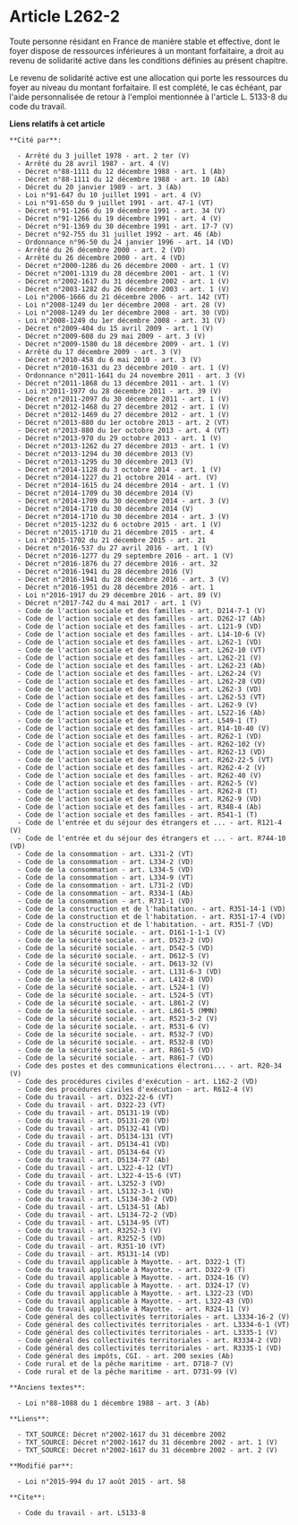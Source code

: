 # Article L262-2

Toute personne résidant en France de manière stable et effective, dont le foyer dispose de ressources inférieures à un
montant forfaitaire, a droit au revenu de solidarité active dans les conditions définies au présent chapitre. 

Le revenu de solidarité active est une allocation qui porte les ressources du foyer au niveau du montant forfaitaire. Il est
complété, le cas échéant, par l'aide personnalisée de retour à l'emploi mentionnée à l'article L. 5133-8 du code du travail.

**Liens relatifs à cet article**

	**Cité par**:

	  - Arrêté du 3 juillet 1978 - art. 2 ter (V)
	  - Arrêté du 28 avril 1987 - art. 4 (V)
	  - Décret n°88-1111 du 12 décembre 1988 - art. 1 (Ab)
	  - Décret n°88-1111 du 12 décembre 1988 - art. 10 (Ab)
	  - Décret du 20 janvier 1989 - art. 3 (Ab)
	  - Loi n°91-647 du 10 juillet 1991 - art. 4 (V)
	  - Loi n°91-650 du 9 juillet 1991 - art. 47-1 (VT)
	  - Décret n°91-1266 du 19 décembre 1991 - art. 34 (V)
	  - Décret n°91-1266 du 19 décembre 1991 - art. 4 (V)
	  - Décret n°91-1369 du 30 décembre 1991 - art. 17-7 (V)
	  - Décret n°92-755 du 31 juillet 1992 - art. 46 (Ab)
	  - Ordonnance n°96-50 du 24 janvier 1996 - art. 14 (VD)
	  - Arrêté du 26 décembre 2000 - art. 2 (VD)
	  - Arrêté du 26 décembre 2000 - art. 4 (VD)
	  - Décret n°2000-1286 du 26 décembre 2000 - art. 1 (V)
	  - Décret n°2001-1319 du 28 décembre 2001 - art. 1 (V)
	  - Décret n°2002-1617 du 31 décembre 2002 - art. 1 (V)
	  - Décret n°2003-1282 du 26 décembre 2003 - art. 1 (V)
	  - Loi n°2006-1666 du 21 décembre 2006 - art. 142 (VT)
	  - Loi n°2008-1249 du 1er décembre 2008 - art. 28 (V)
	  - Loi n°2008-1249 du 1er décembre 2008 - art. 30 (VD)
	  - Loi n°2008-1249 du 1er décembre 2008 - art. 31 (V)
	  - Décret n°2009-404 du 15 avril 2009 - art. 1 (V)
	  - Décret n°2009-608 du 29 mai 2009 - art. 3 (V)
	  - Décret n°2009-1580 du 18 décembre 2009 - art. 1 (V)
	  - Arrêté du 17 décembre 2009 - art. 3 (V)
	  - Décret n°2010-458 du 6 mai 2010 - art. 3 (V)
	  - Décret n°2010-1631 du 23 décembre 2010 - art. 1 (V)
	  - Ordonnance n°2011-1641 du 24 novembre 2011 - art. 3 (V)
	  - Décret n°2011-1868 du 13 décembre 2011 - art. 1 (V)
	  - Loi n°2011-1977 du 28 décembre 2011 - art. 39 (V)
	  - Décret n°2011-2097 du 30 décembre 2011 - art. 1 (V)
	  - Décret n°2012-1468 du 27 décembre 2012 - art. 1 (V)
	  - Décret n°2012-1469 du 27 décembre 2012 - art. 1 (V)
	  - Décret n°2013-880 du 1er octobre 2013 - art. 2 (VT)
	  - Décret n°2013-880 du 1er octobre 2013 - art. 4 (VT)
	  - Décret n°2013-970 du 29 octobre 2013 - art. 1 (V)
	  - Décret n°2013-1262 du 27 décembre 2013 - art. 1 (V)
	  - Décret n°2013-1294 du 30 décembre 2013 (V)
	  - Décret n°2013-1295 du 30 décembre 2013 (V)
	  - Décret n°2014-1128 du 3 octobre 2014 - art. 1 (V)
	  - Décret n°2014-1227 du 21 octobre 2014 - art. (V)
	  - Décret n°2014-1615 du 24 décembre 2014 - art. 1 (V)
	  - Décret n°2014-1709 du 30 décembre 2014 (V)
	  - Décret n°2014-1709 du 30 décembre 2014 - art. 3 (V)
	  - Décret n°2014-1710 du 30 décembre 2014 (V)
	  - Décret n°2014-1710 du 30 décembre 2014 - art. 3 (V)
	  - Décret n°2015-1232 du 6 octobre 2015 - art. 1 (V)
	  - Décret n°2015-1710 du 21 décembre 2015 - art. 4
	  - Loi n°2015-1702 du 21 décembre 2015 - art. 21
	  - Décret n°2016-537 du 27 avril 2016 - art. 1 (V)
	  - Décret n°2016-1277 du 29 septembre 2016 - art. 1 (V)
	  - Décret n°2016-1876 du 27 décembre 2016 - art. 32
	  - Décret n°2016-1941 du 28 décembre 2016 (V)
	  - Décret n°2016-1941 du 28 décembre 2016 - art. 3 (V)
	  - Décret n°2016-1951 du 28 décembre 2016 - art. 1
	  - Loi n°2016-1917 du 29 décembre 2016 - art. 89 (V)
	  - Décret n°2017-742 du 4 mai 2017 - art. 1 (V)
	  - Code de l'action sociale et des familles - art. D214-7-1 (V)
	  - Code de l'action sociale et des familles - art. D262-17 (Ab)
	  - Code de l'action sociale et des familles - art. L121-9 (VD)
	  - Code de l'action sociale et des familles - art. L14-10-6 (V)
	  - Code de l'action sociale et des familles - art. L262-1 (VD)
	  - Code de l'action sociale et des familles - art. L262-10 (VT)
	  - Code de l'action sociale et des familles - art. L262-21 (V)
	  - Code de l'action sociale et des familles - art. L262-23 (Ab)
	  - Code de l'action sociale et des familles - art. L262-24 (V)
	  - Code de l'action sociale et des familles - art. L262-28 (VD)
	  - Code de l'action sociale et des familles - art. L262-3 (VD)
	  - Code de l'action sociale et des familles - art. L262-53 (VT)
	  - Code de l'action sociale et des familles - art. L262-9 (V)
	  - Code de l'action sociale et des familles - art. L522-16 (Ab)
	  - Code de l'action sociale et des familles - art. L549-1 (T)
	  - Code de l'action sociale et des familles - art. R14-10-40 (V)
	  - Code de l'action sociale et des familles - art. R262-1 (VD)
	  - Code de l'action sociale et des familles - art. R262-102 (V)
	  - Code de l'action sociale et des familles - art. R262-13 (VD)
	  - Code de l'action sociale et des familles - art. R262-22-5 (VT)
	  - Code de l'action sociale et des familles - art. R262-4-2 (V)
	  - Code de l'action sociale et des familles - art. R262-40 (V)
	  - Code de l'action sociale et des familles - art. R262-5 (V)
	  - Code de l'action sociale et des familles - art. R262-8 (T)
	  - Code de l'action sociale et des familles - art. R262-9 (VD)
	  - Code de l'action sociale et des familles - art. R348-4 (Ab)
	  - Code de l'action sociale et des familles - art. R541-1 (T)
	  - Code de l'entrée et du séjour des étrangers et ... - art. R121-4 (V)
	  - Code de l'entrée et du séjour des étrangers et ... - art. R744-10 (VD)
	  - Code de la consommation - art. L331-2 (VT)
	  - Code de la consommation - art. L334-2 (VD)
	  - Code de la consommation - art. L334-5 (VD)
	  - Code de la consommation - art. L334-9 (VT)
	  - Code de la consommation - art. L731-2 (VD)
	  - Code de la consommation - art. R334-1 (Ab)
	  - Code de la consommation - art. R731-1 (VD)
	  - Code de la construction et de l'habitation. - art. R351-14-1 (VD)
	  - Code de la construction et de l'habitation. - art. R351-17-4 (VD)
	  - Code de la construction et de l'habitation. - art. R351-7 (VD)
	  - Code de la sécurité sociale. - art. D161-1-1-1 (V)
	  - Code de la sécurité sociale. - art. D523-2 (VD)
	  - Code de la sécurité sociale. - art. D542-5 (VD)
	  - Code de la sécurité sociale. - art. D612-5 (V)
	  - Code de la sécurité sociale. - art. D613-32 (V)
	  - Code de la sécurité sociale. - art. L131-6-3 (VD)
	  - Code de la sécurité sociale. - art. L412-8 (VD)
	  - Code de la sécurité sociale. - art. L524-1 (V)
	  - Code de la sécurité sociale. - art. L524-5 (VT)
	  - Code de la sécurité sociale. - art. L861-2 (V)
	  - Code de la sécurité sociale. - art. L861-5 (MMN)
	  - Code de la sécurité sociale. - art. R523-3-2 (V)
	  - Code de la sécurité sociale. - art. R531-6 (V)
	  - Code de la sécurité sociale. - art. R532-7 (VD)
	  - Code de la sécurité sociale. - art. R532-8 (VD)
	  - Code de la sécurité sociale. - art. R861-5 (VD)
	  - Code de la sécurité sociale. - art. R861-7 (VD)
	  - Code des postes et des communications électroni... - art. R20-34 (V)
	  - Code des procédures civiles d'exécution - art. L162-2 (VD)
	  - Code des procédures civiles d'exécution - art. R612-4 (V)
	  - Code du travail - art. D322-22-6 (VT)
	  - Code du travail - art. D322-23 (VT)
	  - Code du travail - art. D5131-19 (VD)
	  - Code du travail - art. D5131-20 (VD)
	  - Code du travail - art. D5132-41 (VD)
	  - Code du travail - art. D5134-131 (VT)
	  - Code du travail - art. D5134-41 (VD)
	  - Code du travail - art. D5134-64 (V)
	  - Code du travail - art. D5134-77 (Ab)
	  - Code du travail - art. L322-4-12 (VT)
	  - Code du travail - art. L322-4-15-6 (VT)
	  - Code du travail - art. L3252-3 (VD)
	  - Code du travail - art. L5132-3-1 (VD)
	  - Code du travail - art. L5134-30-2 (VD)
	  - Code du travail - art. L5134-51 (Ab)
	  - Code du travail - art. L5134-72-2 (VD)
	  - Code du travail - art. L5134-95 (VT)
	  - Code du travail - art. R3252-3 (V)
	  - Code du travail - art. R3252-5 (VD)
	  - Code du travail - art. R351-10 (VT)
	  - Code du travail - art. R5131-14 (VD)
	  - Code du travail applicable à Mayotte. - art. D322-1 (T)
	  - Code du travail applicable à Mayotte. - art. D322-9 (T)
	  - Code du travail applicable à Mayotte. - art. D324-16 (V)
	  - Code du travail applicable à Mayotte. - art. D324-17 (V)
	  - Code du travail applicable à Mayotte. - art. L322-23 (VD)
	  - Code du travail applicable à Mayotte. - art. L322-43 (VD)
	  - Code du travail applicable à Mayotte. - art. R324-11 (V)
	  - Code général des collectivités territoriales - art. L3334-16-2 (V)
	  - Code général des collectivités territoriales - art. L3334-6-1 (VT)
	  - Code général des collectivités territoriales - art. L3335-1 (V)
	  - Code général des collectivités territoriales - art. R3334-2 (VD)
	  - Code général des collectivités territoriales - art. R3335-1 (VD)
	  - Code général des impôts, CGI. - art. 200 sexies (Ab)
	  - Code rural et de la pêche maritime - art. D718-7 (V)
	  - Code rural et de la pêche maritime - art. D731-99 (V)

	**Anciens textes**:

	  - Loi n°88-1088 du 1 décembre 1988 - art. 3 (Ab)

	**Liens**:

	  - TXT_SOURCE: Décret n°2002-1617 du 31 décembre 2002
	  - TXT_SOURCE: Décret n°2002-1617 du 31 décembre 2002 - art. 1 (V)
	  - TXT_SOURCE: Décret n°2002-1617 du 31 décembre 2002 - art. 2 (V)

	**Modifié par**:

	  - Loi n°2015-994 du 17 août 2015 - art. 58

	**Cite**:

	  - Code du travail - art. L5133-8
